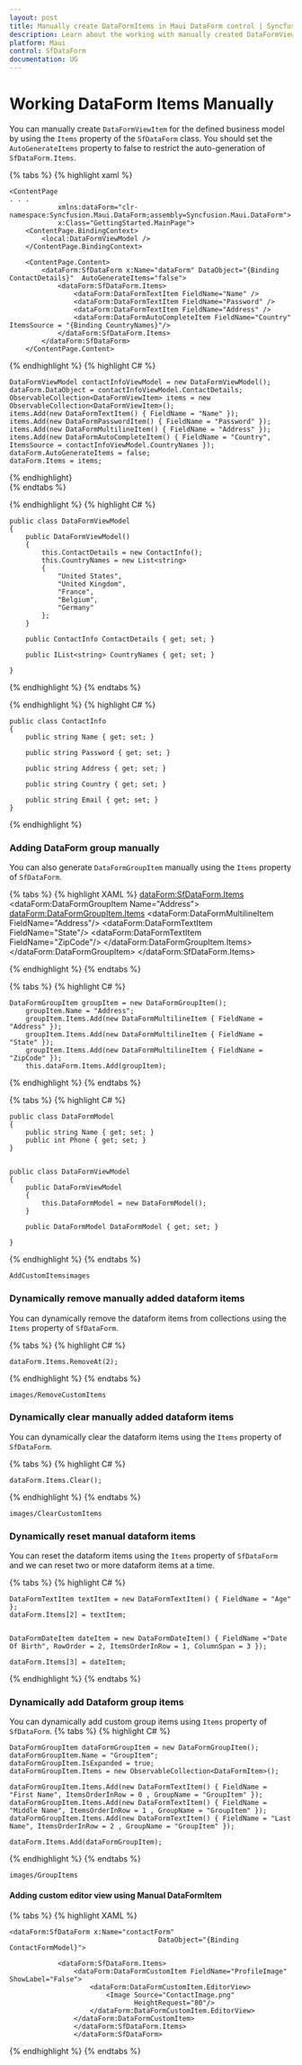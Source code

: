 ```yaml
---
layout: post
title: Manually create DataFormItems in Maui DataForm control | Syncfusion
description: Learn about the working with manually created DataFormViewItems in Syncfusion . NET MAUI DataForm(SfDataForm) control in mobile and desktop applications from a single shared codebase.
platform: Maui
control: SfDataForm
documentation: UG
---
```


# Working DataForm Items Manually

You can manually create `DataFormViewItem` for the defined business model by using the `Items` property of the `SfDataForm` class. You should set the `AutoGenerateItems` property to false to restrict the auto-generation of `SfDataForm.Items`. 

{% tabs %}
{% highlight xaml %}
   
    <ContentPage 
    . . . 
                xmlns:dataForm="clr-namespace:Syncfusion.Maui.DataForm;assembly=Syncfusion.Maui.DataForm">
                x:Class="GettingStarted.MainPage">
        <ContentPage.BindingContext>
            <local:DataFormViewModel />
        </ContentPage.BindingContext>

        <ContentPage.Content>
            <dataForm:SfDataForm x:Name="dataForm" DataObject="{Binding ContactDetails}"  AutoGenerateItems="false"> 
                <dataForm:SfDataForm.Items> 
                    <dataForm:DataFormTextItem FieldName="Name" /> 
                    <dataForm:DataFormTextItem FieldName="Password" /> 
                    <dataForm:DataFormTextItem FieldName="Address" /> 
                    <dataForm:DataFormAutoCompleteItem FieldName="Country"  ItemsSource = "{Binding CountryNames}"/> 
                </dataForm:SfDataForm.Items> 
            </dataForm:SfDataForm>
        </ContentPage.Content>
</ContentPage>
{% endhighlight %}
{% highlight C# %}

    DataFormViewModel contactInfoViewModel = new DataFormViewModel(); 
    dataForm.DataObject = contactInfoViewModel.ContactDetails; 
    ObservableCollection<DataFormViewItem> items = new ObservableCollection<DataFormViewItem>(); 
    items.Add(new DataFormTextItem() { FieldName = "Name" }); 
    items.Add(new DataFormPasswordItem() { FieldName = "Password" }); 
    items.Add(new DataFormMultilineItem() { FieldName = "Address" }); 
    items.Add(new DataFormAutoCompleteItem() { FieldName = "Country", ItemsSource = contactInfoViewModel.CountryNames }); 
    dataForm.AutoGenerateItems = false; 
    dataForm.Items = items;

{% endhighlight}   
{% endtabs %} 

{% endhighlight %}
{% highlight C# %}

    public class DataFormViewModel
    {
        public DataFormViewModel()
        {
            this.ContactDetails = new ContactInfo();
            this.CountryNames = new List<string>
            {
                "United States",
                "United Kingdom",
                "France",
                "Belgium",
                "Germany"
            };
        }

        public ContactInfo ContactDetails { get; set; }

        public IList<string> CountryNames { get; set; }

    }

{% endhighlight %}
{% endtabs %}

{% endhighlight %}
{% highlight C# %}

    public class ContactInfo
    {
        public string Name { get; set; }

        public string Password { get; set; }

        public string Address { get; set; }

        public string Country { get; set; }

        public string Email { get; set; }
    }

{% endhighlight %}

### Adding DataForm group manually
You can also generate `DataFormGroupItem` manually using the `Items` property of `SfDataForm`.

{% tabs %}
{% highlight XAML %}
    <dataForm:SfDataForm.Items>
            <dataForm:DataFormGroupItem Name="Address">
                    <dataForm:DataFormGroupItem.Items>
                        <dataForm:DataFormMultilineItem FieldName="Address"/>
                        <dataForm:DataFormTextItem FieldName="State"/>
                        <dataForm:DataFormTextItem FieldName="ZipCode"/>
                    </dataForm:DataFormGroupItem.Items>
        </dataForm:DataFormGroupItem>
    </dataForm:SfDataForm.Items>
    

{% endhighlight %}
{% endtabs %}

{% tabs %}
{% highlight C# %}

    DataFormGroupItem groupItem = new DataFormGroupItem();
        groupItem.Name = "Address";
        groupItem.Items.Add(new DataFormMultilineItem { FieldName = "Address" });
        groupItem.Items.Add(new DataFormMultilineItem { FieldName = "State" });
        groupItem.Items.Add(new DataFormMultilineItem { FieldName = "ZipCode" });
        this.dataForm.Items.Add(groupItem);

{% endhighlight %}
{% endtabs %}

{% tabs %}
{% highlight C# %}

    public class DataFormModel
    {
        public string Name { get; set; }
        public int Phone { get; set; }
    }


    public class DataFormViewModel
    {
        public DataFormViewModel
        {
            this.DataFormModel = new DataFormModel();
        }

        public DataFormModel DataFormModel { get; set; }
        
    }
{% endhighlight %}
{% endtabs %}

`AddCustomItemsimages`

### Dynamically remove manually added dataform items
You can dynamically remove the dataform items from collections using the `Items` property of `SfDataForm`.

{% tabs %}
{% highlight C# %}

    dataForm.Items.RemoveAt(2);

{% endhighlight %}
{% endtabs %}

`images/RemoveCustomItems`

### Dynamically clear manually added dataform items
You can dynamically clear the dataform items using the `Items` property of `SfDataForm`.

{% tabs %}
{% highlight C# %}

    dataForm.Items.Clear();

{% endhighlight %}
{% endtabs %}

`images/ClearCustomItems`

### Dynamically reset manual dataform items
You can reset the dataform items using the `Items` property of `SfDataForm` and we can reset two or more dataform items at a time.

{% tabs %}
{% highlight C# %}

    DataFormTextItem textItem = new DataFormTextItem() { FieldName = "Age" };
    dataForm.Items[2] = textItem;
    
    
    DataFormDateItem dateItem = new DataFormDateItem() { FieldName ="Date Of Birth", RowOrder = 2, ItemsOrderInRow = 1, ColumnSpan = 3 });

    dataForm.Items[3] = dateItem;
    
{% endhighlight %}
{% endtabs %}


### Dynamically add Dataform group items
You can dynamically add custom group items using `Items` property of `SfDataForm`.
{% tabs %}
{% highlight C# %}

    DataFormGroupItem dataFormGroupItem = new DataFormGroupItem();
    dataFormGroupItem.Name = "GroupItem";
    dataFormGroupItem.IsExpanded = true;
    dataFormGroupItem.Items = new ObservableCollection<DataFormItem>();

    dataFormGroupItem.Items.Add(new DataFormTextItem() { FieldName = "First Name", ItemsOrderInRow = 0 , GroupName = "GroupItem" });
    dataFormGroupItem.Items.Add(new DataFormTextItem() { FieldName = "Middle Name", ItemsOrderInRow = 1 , GroupName = "GroupItem" });
    dataFormGroupItem.Items.Add(new DataFormTextItem() { FieldName = "Last Name", ItemsOrderInRow = 2 , GroupName = "GroupItem" });

    dataForm.Items.Add(dataFormGroupItem);
{% endhighlight %}
{% endtabs %}

`images/GroupItems`

#### Adding custom editor view using Manual DataFormItem

{% tabs %}
{% highlight XAML %}

    <dataForm:SfDataForm x:Name="contactForm"
                                         DataObject="{Binding ContactFormModel}">
                
                <dataForm:SfDataForm.Items>
                    <dataForm:DataFormCustomItem FieldName="ProfileImage" ShowLabel="False">
                        <dataForm:DataFormCustomItem.EditorView>
                            <Image Source="ContactImage.png"
                                   HeightRequest="80"/>
                        </dataForm:DataFormCustomItem.EditorView>
                    </dataForm:DataFormCustomItem>
                    </dataForm:SfDataForm.Items>
                    </dataForm:SfDataForm>

{% endhighlight %}
{% endtabs %}

